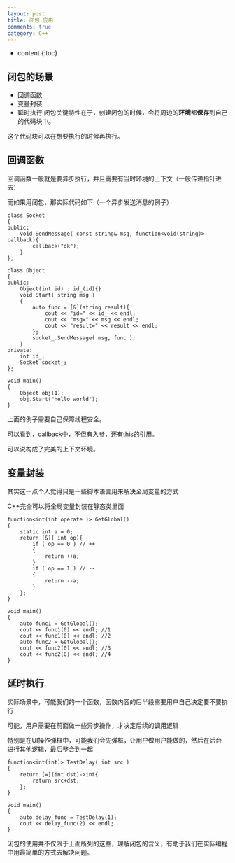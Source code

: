 ```yaml
---
layout: post
title: 闭包 应用
comments: true
category: C++
---
```


* content
{:toc}

## 闭包的场景
* 回调函数
* 变量封装
* 延时执行
闭包关键特性在于，创建闭包的时候，会将周边的**环境**都**保存**到自己的代码块中。

这个代码块可以在想要执行的时候再执行。


## 回调函数
回调函数一般就是要异步执行，并且需要有当时环境的上下文（一般传递指针进去）  

而如果用闭包，那实际代码如下（一个异步发送消息的例子）   

```
class Socket
{
public:
    void SendMessage( const string& msg, function<void(string)> callback){
        callback("ok");
    }
};

class Object
{
public:
    Object(int id) : id_(id){}
    void Start( string msg )
    {
        auto func = [&](string result){
            cout << "id=" << id_ << endl;
            cout << "msg=" << msg << endl;
            cout << "result=" << result << endl;
        };
        socket_.SendMessage( msg, func );
    }
private:
    int id_;
    Socket socket_;
};

void main()
{
    Object obj(1);
    obj.Start("hello world");
}
```
上面的例子需要自己保障线程安全。

可以看到，callback中，不但有入参，还有this的引用。

可以说构成了完美的上下文环境。

## 变量封装
其实这一点个人觉得只是一些脚本语言用来解决全局变量的方式

C++完全可以将全局变量封装在静态类里面

```
function<int(int operate )> GetGlobal()
{
    static int a = 0;
    return [&]( int op){
        if ( op == 0 ) // ++
        {
            return ++a;
        }
        if ( op == 1 ) // --
        {
            return --a;
        }
    };
}

void main()
{
    auto func1 = GetGlobal();
    cout << func1(0) << endl; //1
    cout << func1(0) << endl; //2
    auto func2 = GetGlobal();
    cout << func2(0) << endl; //3
    cout << func2(0) << endl; //4
}
```

## 延时执行
实际场景中，可能我们的一个函数，函数内容的后半段需要用户自己决定要不要执行

可能，用户需要在前面做一些异步操作，才决定后续的调用逻辑

特别是在UI操作弹框中，可能我们会先弹框，让用户做用户能做的，然后在后台进行其他逻辑，最后整合到一起

```
function<int(int)> TestDelay( int src )
{
    return [=](int dst)->int{
        return src+dst;
    };
}

void main()
{
    auto delay_func = TestDelay(1);
    cout << delay_func(2) << endl;
}
```

闭包的使用并不仅限于上面所列的这些，理解闭包的含义，有助于我们在实际编程中用最简单的方式去解决问题。
